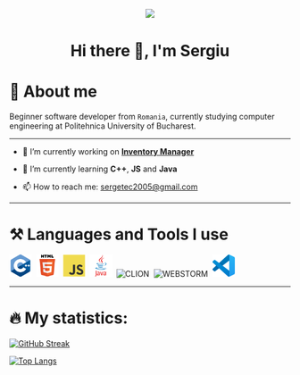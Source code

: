 <p align="center">
  <img height="160" src="https://bestanimations.com/media/computers/1641871444funny-computer-animated-gif-35.gif"> </img>
</p>
<h1 align = "center"> Hi there 👋, I'm Sergiu </h1>

# 📃 About me
Beginner software developer from `Romania`, currently studying computer engineering at Politehnica University of Bucharest.

---

- 🔭 I’m currently working on **[Inventory Manager](https://github.com/Sergetec/Inventory_Manager_API)**

- 🌱 I’m currently learning **C++**, **JS** and **Java**

- 📫 How to reach me: sergetec2005@gmail.com

---

# ⚒️ Languages and Tools I use
<img src="https://github.com/devicons/devicon/blob/master/icons/cplusplus/cplusplus-original.svg" title="CPLUSPLUS" alt="CPLUSPLUS" width="40" height="40"/>&nbsp;
<img src="https://github.com/devicons/devicon/blob/master/icons/html5/html5-original-wordmark.svg" title="HTML" alt="HTML" width="40" height="40"/>&nbsp;
<img src="https://github.com/devicons/devicon/blob/master/icons/javascript/javascript-original.svg" title="JS" alt="JS" width="40" height="40"/>&nbsp;
<img src="https://github.com/devicons/devicon/blob/master/icons/java/java-original-wordmark.svg" title="JAVA" alt="JAVA" width="40" height="40"/>&nbsp;
<img src="https://pics.freeicons.io/uploads/icons/png/7547080541536207303-512.png" title="CLION" alt="CLION" width="40" height="40"/>&nbsp;
<img src="https://upload.wikimedia.org/wikipedia/commons/thumb/c/c0/WebStorm_Icon.svg/1024px-WebStorm_Icon.svg.png" title="WEBSTORM" alt="WEBSTORM" width="40" height="40"/>&nbsp;
<img src="https://github.com/devicons/devicon/blob/master/icons/vscode/vscode-original.svg" title="VSCODE" alt="VSCODE" width="40" height="40"/>


---

# 🔥 My statistics:

[![GitHub Streak](https://streak-stats.demolab.com?user=Sergetec&theme=onedark-duo)](https://git.io/streak-stats)

[![Top Langs](https://github-readme-stats.vercel.app/api/top-langs/?username=Sergetec&layout=compact&theme=vision-friendly-dark)](https://github.com/anuraghazra/github-readme-stats)
